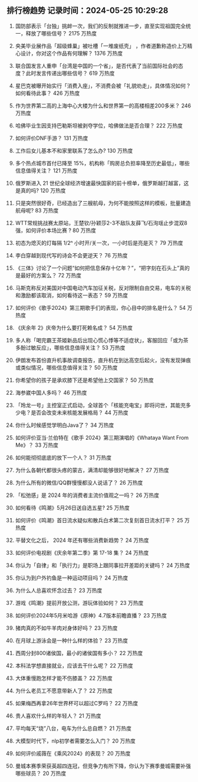 
## 排行榜趋势 记录时间：2024-05-25 10:29:28
  
  1. 国防部表示「台独」挑衅一次，我们的反制就推进一步，直至实现祖国完全统一，释放了哪些信号？ 2175 万热度
    
  2. 央美毕业展作品「超级蜂巢」被吐槽「一堆废纸壳」 ，作者道歉称造价上万精心设计，你对这个作品有何理解？ 1376 万热度
    
  3. 联合国发言人重申「台湾是中国的一个省」，是否代表了当前国际社会的态度？此时发言传递出哪些信号？ 619 万热度
    
  4. 星巴克被曝开始实行「消费入座」，不消费会被「礼貌劝走」，具体情况如何？如何看待此事？ 426 万热度
    
  5. 作为世界第二高的上海中心大楼为什么和世界第一的高楼相差200多米？ 246 万热度
    
  6. 哈佛毕业生因支持巴勒斯坦被剥夺学位，哈佛做法是否合理？ 222 万热度
    
  7. 如何评价DNF手游？ 131 万热度
    
  8. 工作后女儿基本不和家里联系了怎么办? 130 万热度
    
  9. 多个热点城市首付已降至 15%，机构称「购房总负担率降至历史最低」，哪些信息值得关注？ 121 万热度
    
  10. 俄罗斯进入 21 世纪全球经济增速最快国家的前十榜单，俄罗斯越打越富，这是真的吗? 120 万热度
    
  11. 只是突然很好奇，已经造出了三艘航母，为何不能按照这样的模板，批量建造航母呢? 83 万热度
    
  12. WTT常规挑战赛太原站，王楚钦/孙颖莎2-3不敌队友薛飞/石洵瑶止步混双8强，如何评价本场比赛 ? 80 万热度
    
  13. 初态为熄灭的灯每隔 1/2ⁿ 小时开/关一次，一小时后是亮是灭？ 79 万热度
    
  14. 李白穿越到现代写的诗会不会更逆天？ 76 万热度
    
  15. 《三体》讨论了一个问题“如何把信息保存十亿年？”，“把字刻在石头上”真的是最好的方案么？ 72 万热度
    
  16. 马斯克称反对美国对中国电动汽车加征关税，反对限制自由交易，电车的关税和激励都该取消，如何看待这一表态？ 59 万热度
    
  17. 如何评价《歌手2024》第三期歌手们的表现，你心目中的排名是什么？ 54 万热度
    
  18. 《庆余年 2》庆帝为什么要打死赖名成？ 54 万热度
    
  19. 多人称「喝完霸王茶姬新品后出现心慌心悸等不适症状」，客服回应「或为茶多酚过敏反应」，哪些信息值得关注？ 53 万热度
    
  20. 伊朗发布首份直升机事故调查报告，直升机在到达高空后起火，没有发现弹痕或类似情况，哪些信息值得关注？ 50 万热度
    
  21. 你希望你的孩子是承欢膝下还是希望他上交国家？ 50 万热度
    
  22. 海参崴中国人多吗？ 46 万热度
    
  23. 「玲龙一号」主控室正式启动，全球首个「核能充电宝」即将问世，其能充多少电？是否会改变未来核能发展格局？ 44 万热度
    
  24. 你什么时候感觉学明白Java了？ 34 万热度
    
  25. 如何评价亚当·兰伯特在《歌手 2024》第三期演唱的《Whataya Want From Me》？ 33 万热度
    
  26. 如何能彻彻底底的放下一个人？ 31 万热度
    
  27. 为什么各朝代都很头疼的蒙古，满清却能够很好地解决？ 27 万热度
    
  28. 为什么所有的微信/QQ群慢慢都没人说话了？ 26 万热度
    
  29. 「松弛感」是 2024 年的消费者主流价值观之一吗？ 26 万热度
    
  30. 如何看待《鸣潮》5月26日送自选五星? 25 万热度
    
  31. 如何评价《鸣潮》首日流水疑似和散兵白术第二次复刻首日流水打平？ 25 万热度
    
  32. 平替文化之后， 2024 年还有哪些消费新趋势？ 24 万热度
    
  33. 如何评价电视剧《庆余年第二季》第 17-18 集？ 24 万热度
    
  34. 你认为「自律」和「执行力」是职场上跟同事拉开差距的关键吗？ 24 万热度
    
  35. 你认为到户外钓鱼是一种运动项目吗？ 24 万热度
    
  36. 为什么人总喜欢怀念过去？ 23 万热度
    
  37. 游戏《鸣潮》提前开放公测，游玩体验如何？ 23 万热度
    
  38. 如何评价2024年5月米哈游《原神》4.7版本前瞻直播？ 23 万热度
    
  39. 猪肉真的不如牛羊肉对身体好吗？ 23 万热度
    
  40. 在月球上游泳会是一种什么样的体验？ 23 万热度
    
  41. 西周分封800诸侯国，最小的诸侯国有多小？ 22 万热度
    
  42. 本科法学想直接就业，应该去干什么呢？ 22 万热度
    
  43. 大体重慢跑怎样才能不伤膝盖？ 22 万热度
    
  44. 为什么老员工不愿意带新人了？ 22 万热度
    
  45. 如果梅西再拿26年世界杯可以超过C罗吗？ 22 万热度
    
  46. 贵人喜欢什么样的年轻人？ 21 万热度
    
  47. 平均每天“烧”八台，电车为什么总自燃？ 21 万热度
    
  48. 大模型时代下，nlp初学者需要怎么入门？ 20 万热度
    
  49. 如何评价戚薇在《乘风2024》的表现？ 20 万热度
    
  50. 曼城本赛季荣获英超四连冠，但竞争力有所下降，你认为下赛季曼城需要补强哪些球员？ 20 万热度
    